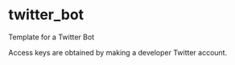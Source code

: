 # twitter_bot

Template for a Twitter Bot 

Access keys are obtained by making a developer Twitter account.
